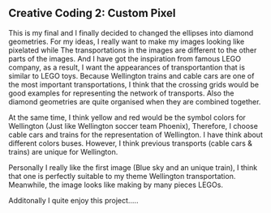 ## Creative Coding 2: Custom Pixel

This is my final and I finally decided to changed the ellipses into diamond geometries. For my ideas, I really want to make my images looking like pixelated while The transportations in the images are different to the other parts of the images. And I have got the inspiration from famous LEGO company, as a result, I want the appearances of transportantion that is similar to LEGO toys. Because Wellington trains and cable cars are one of the most important transportations, I think that the crossing grids would be good examples for representing the network of transports. Also the diamond geometries are quite organised when they are combined together. 

At the same time, I think yellow and red would be the symbol colors for Wellington (Just like Wellington soccer team Phoenix), Therefore, I choose cable cars and trains for the representation of Wellington. I have think about different colors buses. However, I think previous transports (cable cars & trains) are unique for Wellington. 

Personally I really like the first image (Blue sky and an unique train), I think that one is perfectly suitable to my theme Wellington transportation. Meanwhile, the image looks like making by many pieces LEGOs. 

Additonally I quite enjoy this project.....
